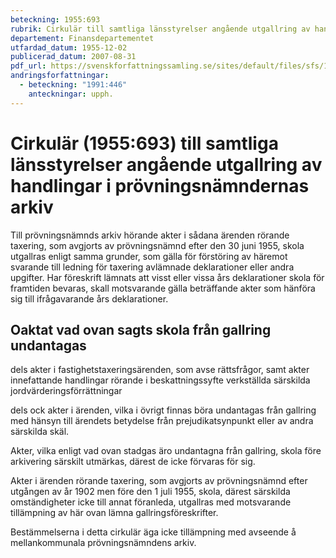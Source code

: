 ```yaml
---
beteckning: 1955:693
rubrik: Cirkulär till samtliga länsstyrelser angående utgallring av handlingar i prövningsnämndernas arkiv
departement: Finansdepartementet
utfardad_datum: 1955-12-02
publicerad_datum: 2007-08-31
pdf_url: https://svenskforfattningssamling.se/sites/default/files/sfs/1955-12/SFS1955-693.pdf
andringsforfattningar:
  - beteckning: "1991:446"
    anteckningar: upph.
---
```


# Cirkulär (1955:693) till samtliga länsstyrelser angående utgallring av handlingar i prövningsnämndernas arkiv

Till prövningsnämnds arkiv hörande akter i sådana ärenden rörande taxering, som avgjorts av prövningsnämnd efter den 30 juni 1955, skola utgallras enligt samma grunder, som gälla för förstöring av häremot svarande till ledning för taxering avlämnade deklarationer eller andra upgifter. Har föreskrift lämnats att visst eller vissa års deklarationer skola för framtiden bevaras, skall motsvarande gälla beträffande akter som hänföra sig till ifrågavarande års deklarationer.

## Oaktat vad ovan sagts skola från gallring undantagas

dels akter i fastighetstaxeringsärenden, som avse rättsfrågor, samt akter innefattande handlingar rörande i beskattningssyfte verkställda särskilda jordvärderingsförrättningar

dels ock akter i ärenden, vilka i övrigt finnas böra undantagas från gallring med hänsyn till ärendets betydelse från prejudikatsynpunkt eller av andra särskilda skäl.

Akter, vilka enligt vad ovan stadgas äro undantagna från gallring, skola före arkivering särskilt utmärkas, därest de icke förvaras för sig.

Akter i ärenden rörande taxering, som avgjorts av prövningsnämnd efter utgången av år 1902 men före den 1 juli 1955, skola, därest särskilda omständigheter icke till annat föranleda, utgallras med motsvarande tillämpning av här ovan lämna gallringsföreskrifter.

Bestämmelserna i detta cirkulär äga icke tillämpning med avseende å mellankommunala prövningsnämndens arkiv.